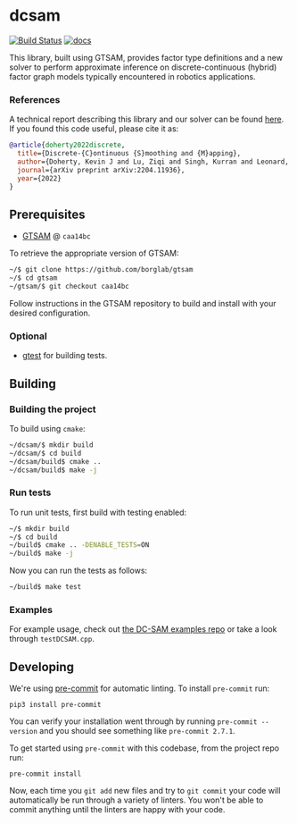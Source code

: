 # dcsam

[![Build Status](http://mrg-beast.csail.mit.edu:8080/buildStatus/icon?job=dcsam%2Fmain)](http://mrg-beast.csail.mit.edu:8080/job/dcsam/job/main/) [![docs](https://img.shields.io/badge/docs-latest-blue.svg)](https://marinerobotics.mit.edu/dcsam)

This library, built using GTSAM, provides factor type definitions and a new solver to perform approximate inference on discrete-continuous (hybrid) factor graph models typically encountered in robotics applications.

### References

A technical report describing this library and our solver can be found [here](https://arxiv.org/abs/2204.11936). If you found this code useful, please cite it as:
```bibtex
@article{doherty2022discrete,
  title={Discrete-{C}ontinuous {S}moothing and {M}apping},
  author={Doherty, Kevin J and Lu, Ziqi and Singh, Kurran and Leonard, John J},
  journal={arXiv preprint arXiv:2204.11936},
  year={2022}
}
```

## Prerequisites

- [GTSAM](https://github.com/borglab/gtsam) @ `caa14bc`

To retrieve the appropriate version of GTSAM:
```sh
~/$ git clone https://github.com/borglab/gtsam
~/$ cd gtsam
~/gtsam/$ git checkout caa14bc
```
Follow instructions in the GTSAM repository to build and install with your desired configuration.


### Optional

- [gtest](https://github.com/google/googletest) for building tests.

## Building

### Building the project

To build using `cmake`:

```bash
~/dcsam/$ mkdir build
~/dcsam/$ cd build
~/dcsam/build$ cmake ..
~/dcsam/build$ make -j
```

### Run tests

To run unit tests, first build with testing enabled:
```bash
~/$ mkdir build
~/$ cd build
~/build$ cmake .. -DENABLE_TESTS=ON
~/build$ make -j
```

Now you can run the tests as follows:

```bash
~/build$ make test
```

### Examples

For example usage, check out [the DC-SAM examples repo](https://github.com/MarineRoboticsGroup/dcsam-examples) or take a look through `testDCSAM.cpp`.

## Developing

We're using [pre-commit](https://pre-commit.com/) for automatic linting. To install `pre-commit` run:
```
pip3 install pre-commit
```
You can verify your installation went through by running `pre-commit --version` and you should see something like `pre-commit 2.7.1`.

To get started using `pre-commit` with this codebase, from the project repo run:
```
pre-commit install
```
Now, each time you `git add` new files and try to `git commit` your code will automatically be run through a variety of linters. You won't be able to commit anything until the linters are happy with your code.
